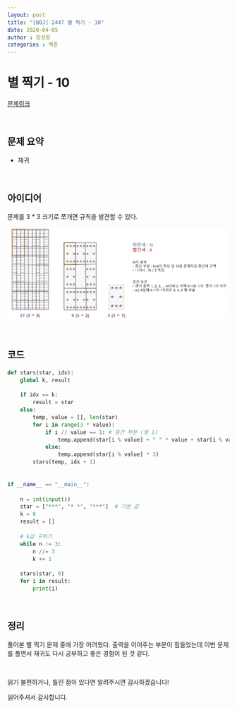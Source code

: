```yaml
---
layout: post
title: "[BOJ] 2447 별 찍기 - 10"
date: 2020-04-05
author : 장성원
categories : 백준
---
```


# 별 찍기 - 10

[문제링크](https://www.acmicpc.net/problem/15997)

<br>

## 문제 요약

- 재귀

<br>

## 아이디어

문제를 3 * 3 크기로 쪼개면 규칙을 발견할 수 있다.

![2447](/assets/image/2447.JPG)

<br>

## 코드

```python
def stars(star, idx):
    global k, result

    if idx == k:
        result = star
    else:
        temp, value = [], len(star)
        for i in range(3 * value):
            if i // value == 1: # 중간 부분 (몫 1)
                temp.append(star[i % value] + " " * value + star[i % value])
            else:
                temp.append(star[i % value] * 3)
        stars(temp, idx + 1)


if __name__ == "__main__":

    n = int(input())
    star = ["***", "* *", "***"]  # 기본 값
    k = 0
    result = []

    # k값 구하기
    while n != 3: 
        n //= 3
        k += 1

    stars(star, 0)
    for i in result:
        print(i)

```

<br>

## 정리

풀어본 별 찍기 문제 중에 가장 어려웠다. 출력을 이어주는 부분이 힘들었는데 이번 문제를 풀면서 재귀도 다시 공부하고 좋은 경험이 된 것 같다.

 <br>

읽기 불편하거나, 틀린 점이 있다면 알려주시면 감사하겠습니다!

읽어주셔서 감사합니다.
